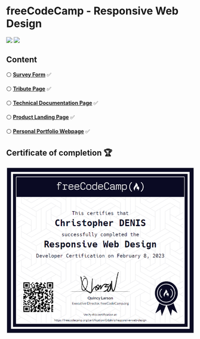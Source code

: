# freeCodeCamp - Responsive Web Design

<img src="https://img.shields.io/badge/HTML5-E34F26?style=for-the-badge&logo=html5&logoColor=white">  <img src="https://img.shields.io/badge/CSS3-1572B6?style=for-the-badge&logo=css3&logoColor=white">

## Content

:white_circle: **[Survey Form](https://github.com/odakris/FCC-Responsive_Web_Design/tree/main/01-survey_form)** :white_check_mark:

:white_circle: **[Tribute Page](https://github.com/odakris/FCC-Responsive_Web_Design/tree/main/02-tribute_page)** :white_check_mark:

:white_circle: **[Technical Documentation Page](https://github.com/odakris/FCC-Responsive_Web_Design/tree/main/03-technical_documentation_page)** :white_check_mark:

:white_circle: **[Product Landing Page](https://github.com/odakris/FCC-Responsive_Web_Design/tree/main/04-product_landing_page)** :white_check_mark:

:white_circle: **[Personal Portfolio Webpage](https://github.com/odakris/FCC-Responsive_Web_Design/tree/main/05-personal_portfolio_webpage)** :white_check_mark:

## Certificate of completion 🏆

<p align="center"><img src="./certificateofcompletion.png"></p>


